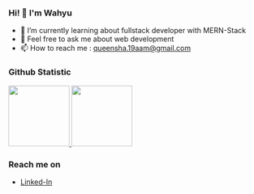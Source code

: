 ### Hi! 👋 I'm Wahyu

- 🌱 I’m currently learning about fullstack developer with MERN-Stack
- 💬 Feel free to ask me about web development
- 📫 How to reach me : queensha.19aam@gmail.com

### Github Statistic
<p align="left">
<a href="https://github.com/TeguhWahyudiono">
  <img height="120em" src="https://github-readme-stats-eight-theta.vercel.app/api?username=teguhwahyudiono&show_icons=true&theme=algolia&include_all_commits=true&count_private=true"/>
  <img height="120em" src="https://github-readme-stats-eight-theta.vercel.app/api/top-langs/?username=teguhwahyudiono&layout=compact&langs_count=8&theme=algolia"/>
</a>
</p>

### Reach me on
- <a href="https://www.linkedin.com/in/teguh-wahyudiono-993078239/">Linked-In</a>
